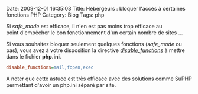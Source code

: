 Date: 2009-12-01 16:35:03
Title: Hébergeurs : bloquer l'accès à certaines fonctions PHP
Category: Blog
Tags: php

Si *safe_mode* est efficace, il n'en est pas moins trop efficace au point d'empêcher le bon fonctionnement d'un certain nombre de sites ...

Si vous souhaitez bloquer seulement quelques fonctions (*safe_mode* ou pas), vous avez à votre disposition la directive *[disable_functions](http://www.php.net/manual/en/ini.core.php#ini.disable-functions)* à mettre dans le fichier **php.ini**.

``` ini
disable_functions=mail,fopen,exec
```

A noter que cette astuce est très efficace avec des solutions comme SuPHP permettant d'avoir un php.ini séparé par site.
